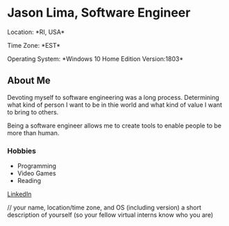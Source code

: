 # Jason Lima, Software Engineer
<p>Location: *RI, USA*</p>
<p>Time Zone: *EST*</p>
<p>Operating System: *Windows 10 Home Edition Version:1803*</p>

## About Me
Devoting myself to software engineering was a long process.
Determining what kind of person I want to be in thie world and 
what kind of value I want to bring to others.

Being a software engineer allows me to create tools to enable people to be more than human.

### Hobbies
<ul>
<li>Programming</li>
<li>Video Games</li>
<li>Reading</li>
</ul>

<a href="https://www.linkedin.com/in/jaylima0/">LinkedIn</a>

//
your name, location/time zone, and OS (including version)
a short description of yourself (so your fellow virtual interns know who you are)
